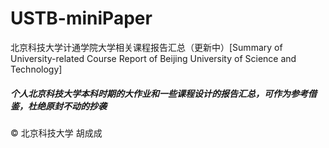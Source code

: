 # USTB-miniPaper
北京科技大学计通学院大学相关课程报告汇总（更新中）[Summary of University-related Course Report of Beijing University of Science and Technology]

##### 个人北京科技大学本科时期的大作业和一些课程设计的报告汇总，可作为参考借鉴，杜绝原封不动的抄袭

© 北京科技大学 胡成成
